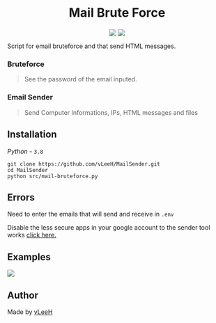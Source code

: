<h1 align="center">Mail Brute Force</h1>
<p align="center">
    <img align="center" src="https://img.shields.io/badge/Python-3.7%20%7C%203.8-blue.svg"> <img align="center" src="https://img.shields.io/github/license/vLeeH/Mail-Bruteforce.svg">
</p>

Script for email bruteforce and that send HTML messages.

### Bruteforce
> See the password of the email inputed.

### Email Sender
> Send Computer Informations, IPs, HTML messages and files

## Installation 
_Python_ - `3.8`
```
git clone https://github.com/vLeeH/MailSender.git
cd MailSender
python src/mail-bruteforce.py
```

## Errors
Need to enter the emails that will send and receive in `.env`

Disable the less secure apps in your google account to the sender tool works <a href="https://myaccount.google.com/lesssecureapps">click here.</a>

## Examples 
<img src="https://github.com/vLeeH/MailBrute-Py/blob/main/.github/example.png">

## Author 
Made by <a href="https://github.com/vLeeH">vLeeH</a>
